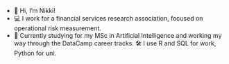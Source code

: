 - 👋 Hi, I’m Nikki!
- :computer: I work for a financial services research association, focused on operational risk measurement.
- 🌱 Currently studying for my MSc in Artificial Intelligence and working my way through the DataCamp career tracks.
:hammer_and_wrench: I use R and SQL for work, Python for uni.

<!---
ntrusswest/ntrusswest is a ✨ special ✨ repository because its `README.md` (this file) appears on your GitHub profile.
You can click the Preview link to take a look at your changes.
--->
